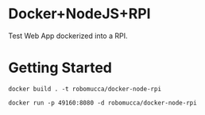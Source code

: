# Docker+NodeJS+RPI

Test Web App dockerized into a RPI.

# Getting Started

```
docker build . -t robomucca/docker-node-rpi
```
```
docker run -p 49160:8080 -d robomucca/docker-node-rpi
```
